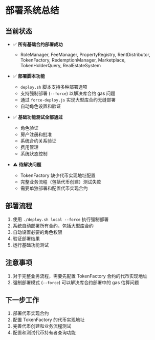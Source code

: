 # 部署系统总结

## 当前状态

- ✅ **所有基础合约部署成功**
  - RoleManager, FeeManager, PropertyRegistry, RentDistributor, TokenFactory, RedemptionManager, Marketplace, TokenHolderQuery, RealEstateSystem

- ✅ **部署脚本功能**
  - `deploy.sh` 脚本支持多种部署选项
  - 支持强制部署 (`--force`) 以解决库合约 gas 问题
  - 通过 `force-deploy.js` 实现大型库合约无缝部署
  - 自动角色设置和验证

- ✅ **基础功能测试全部通过**
  - 角色验证
  - 房产注册和批准
  - 系统合约关系验证
  - 费用管理
  - 系统状态控制

- ⚠️ **待解决问题**
  - TokenFactory 缺少代币实现地址配置
  - 完整业务流程（包括代币创建）测试失败
  - 需要单独部署和配置代币实现合约

## 部署流程

1. 使用 `./deploy.sh local --force` 执行强制部署
2. 系统自动部署所有合约，包括大型库合约
3. 自动设置必要的角色权限
4. 验证部署结果
5. 运行基础功能测试

## 注意事项

1. 对于完整业务流程，需要先配置 TokenFactory 合约的代币实现地址
2. 强制部署模式 (`--force`) 可以解决库合约部署中的 gas 估算问题

## 下一步工作

1. 部署代币实现合约
2. 配置 TokenFactory 的代币实现地址
3. 完善代币创建和业务流程测试
4. 配置和测试代币持有者查询功能 